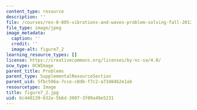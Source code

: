 ```yaml
---
content_type: resource
description: ''
file: /courses/res-8-005-vibrations-and-waves-problem-solving-fall-2012/6c440139632e5b6d39073f09a49e5231_figure7_2.jpg
file_type: image/jpeg
image_metadata:
  caption: ''
  credit: ''
  image-alt: figure7_2
learning_resource_types: []
license: https://creativecommons.org/licenses/by-nc-sa/4.0/
ocw_type: OCWImage
parent_title: Problems
parent_type: SupplementalResourceSection
parent_uid: 5fbc596a-7cce-c0db-f7c2-a73d8462e1ab
resourcetype: Image
title: figure7_2.jpg
uid: 6c440139-632e-5b6d-3907-3f09a49e5231
---
```

